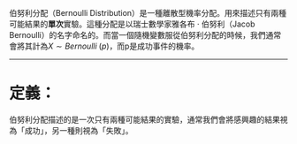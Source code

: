 伯努利分配（Bernoulli Distribution）是一種離散型機率分配。用來描述只有兩種可能結果的**單次**實驗。這種分配是以瑞士數學家雅各布 · 伯努利（Jacob Bernoulli）的名字命名的。而當一個隨機變數服從伯努利分配的時候，我們通常會將其計為$X\sim Bernoulli\;(p)$，而p是成功事件的機率。
- - -
# 定義：
伯努利分配描述的是一次只有兩種可能結果的實驗，通常我們會將感興趣的結果視為「成功」，另一種則視為「失敗」。
